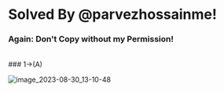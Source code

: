 # Solved By @parvezhossainme! 
### Again: Don't Copy without my Permission!
<br />
### 1->(A)

![image_2023-08-30_13-10-48](https://github.com/parvezhossainme/java_uiu_OOP/assets/108608854/8287a886-6612-4e62-be21-58293fbf3afa)


